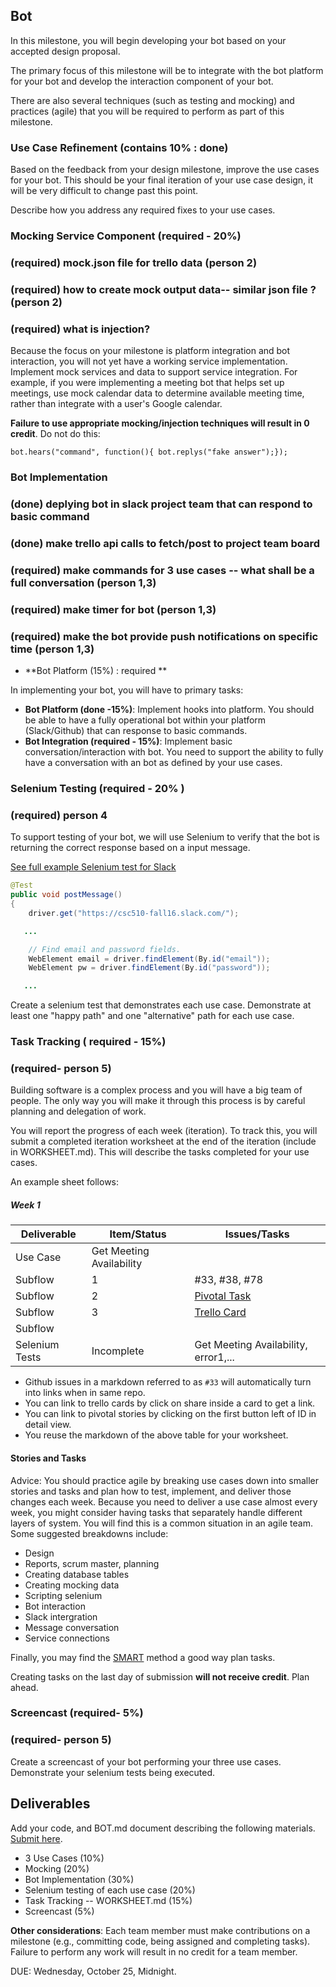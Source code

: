 ## Bot

In this milestone, you will begin developing your bot based on your accepted design proposal.

The primary focus of this milestone will be to integrate with the bot platform for your bot and develop the interaction component of your bot.

There are also several techniques (such as testing and mocking) and practices (agile) that you will be required to perform as part of this milestone.

### Use Case Refinement (contains 10% : done)

Based on the feedback from your design milestone, improve the use cases for your bot. This should be your final iteration of your use case design, it will be very difficult to change past this point.

Describe how you address any required fixes to your use cases.

### Mocking Service Component (required - 20%)

### (required) mock.json file for trello data (person 2)
### (required) how to create mock output data-- similar json file ? (person 2)
### (required) what is injection?
Because the focus on your milestone is platform integration and bot interaction, you will not yet have a working service implementation. Implement mock services and data to support service integration. For example, if you were implementing a meeting bot that helps set up meetings, use mock calendar data to determine available meeting time, rather than integrate with a user's Google calendar.

**Failure to use appropriate mocking/injection techniques will result in 0 credit**. Do not do this:

```
bot.hears("command", function(){ bot.replys("fake answer");});
```

### Bot Implementation
### (done) deplying bot in slack project team that can respond to basic command
### (done) make trello api calls to fetch/post to project team board
### (required) make commands for 3 use cases -- what shall be a full conversation (person 1,3)
### (required) make timer for bot (person 1,3)
### (required) make the bot provide push notifications on specific time (person 1,3)
* **Bot Platform (15%) : required **

In implementing your bot, you will have to primary tasks:

* **Bot Platform (done -15%)**: Implement hooks into platform. You should be able to have a fully operational bot within your platform (Slack/Github) that can response to basic commands.
* **Bot Integration (required - 15%)**: Implement basic conversation/interaction with bot. You need to support the ability to fully have a conversation with an bot as defined by your use cases.

### Selenium Testing (required - 20% )

### (required) person 4

To support testing of your bot, we will use Selenium to verify that the bot is returning the correct response based on a input message.

[See full example Selenium test for Slack](https://gist.github.com/chrisparnin/e3ee1a96c681f12ae11246cfe3225182)

```java
@Test
public void postMessage()
{
	driver.get("https://csc510-fall16.slack.com/");

   ...

	// Find email and password fields.
	WebElement email = driver.findElement(By.id("email"));
	WebElement pw = driver.findElement(By.id("password"));

   ...
```

Create a selenium test that demonstrates each use case. Demonstrate at least one "happy path" and one "alternative" path for each use case.

### Task Tracking ( required - 15%)

### (required- person 5)

Building software is a complex process and you will have a big team of people. The only way you will make it through this process is by careful planning and delegation of work.

You will report the progress of each week (iteration). To track this, you will submit a completed iteration worksheet at the end of the iteration (include in WORKSHEET.md). This will describe the tasks completed for your use cases.

An example sheet follows:

##### Week 1

| Deliverable   | Item/Status   |  Issues/Tasks
| ------------- | ------------  |  ------------
| Use Case      | Get Meeting Availability          | &nbsp;
| Subflow      | 1             |  #33, #38, #78
| Subflow      | 2             |  [Pivotal Task](https://www.pivotaltracker.com/story/show/114636091)
| Subflow      | 3             |  [Trello Card](https://trello.com/c/diA1DaMw)
| Subflow      | &nbsp;        | &nbsp;
| Selenium Tests| Incomplete    | Get Meeting Availability, error1,...

* Github issues in a markdown referred to as `#33` will automatically turn into links when in same repo.
* You can link to trello cards by click on share inside a card to get a link.
* You can link to pivotal stories by clicking on the first button left of ID in detail view.
* You reuse the markdown of the above table for your worksheet.

#### Stories and Tasks

Advice: You should practice agile by breaking use cases down into smaller stories and tasks and plan how to test, implement, and deliver those changes each week. Because you need to deliver a use case almost every week, you might consider having tasks that separately handle different layers of system. You will find this is a common situation in an agile team. Some suggested breakdowns include:

* Design
* Reports, scrum master, planning
* Creating database tables
* Creating mocking data
* Scripting selenium
* Bot interaction
* Slack intergration
* Message conversation
* Service connections 

Finally, you may find the [SMART](https://www.mindtools.com/pages/article/smart-goals.htm) method a good way plan tasks.

Creating tasks on the last day of submission **will not receive credit**. Plan ahead.

### Screencast (required- 5%)


### (required- person 5)

Create a screencast of your bot performing your three use cases.
Demonstrate your selenium tests being executed.

## Deliverables

Add your code, and BOT.md document describing the following materials. [Submit here](https://docs.google.com/forms/d/e/1FAIpQLSfr5TMD-1IQFG-GYBsFrFPKrN9kl2sNfjOhVP5Hliz_G5GH8w/viewform?usp=sf_link).

* 3 Use Cases (10%)
* Mocking (20%)
* Bot Implementation (30%)
* Selenium testing of each use case (20%)
* Task Tracking -- WORKSHEET.md (15%)
* Screencast (5%)

**Other considerations**: Each team member must make contributions on a milestone (e.g., committing code, being assigned and completing tasks). Failure to perform any work will result in no credit for a team member.

DUE: Wednesday, October 25, Midnight.
